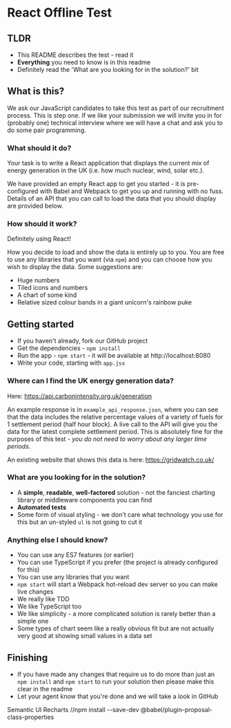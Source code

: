 # React Offline Test

## TLDR

* This README describes the test - read it
* **Everything** you need to know is in this readme
* Definitely read the 'What are you looking for in the solution?' bit

## What is this?

We ask our JavaScript candidates to take this test as part of our recruitment process. This is step one. If we like your submission we will invite you in for (probably one) technical interview where we will have a chat and ask you to do some pair programming. 

### What should it do?

Your task is to write a React application that displays the current mix of energy generation in the UK (i.e. how much nuclear, wind, solar etc.).

We have provided an empty React app to get you started - it is pre-configured with Babel and Webpack to get you up and running with no fuss. Details of an API that you can call to load the data that you should display are provided below. 

### How should it work?

Definitely using React! 

How you decide to load and show the data is entirely up to you. 
You are free to use any libraries that you want (via `npm`) and you can choose how you wish to display the data. Some suggestions are:

* Huge numbers
* Tiled icons and numbers
* A chart of some kind
* Relative sized colour bands in a giant unicorn's rainbow puke

## Getting started

* If you haven't already, fork our GitHub project
* Get the dependencies - `npm install`
* Run the app - `npm start` - it will be available at http://localhost:8080
* Write your code, starting with `app.jsx`

### Where can I find the UK energy generation data?

Here: https://api.carbonintensity.org.uk/generation

An example response is in `example_api_response.json`, where you can see that the data includes the relative percentage values of a variety of fuels
for 1 settlement period (half hour block). A live call to the API will give you the data for the latest complete settlement period. This is absolutely fine for the purposes of this test - *you do not need to worry about any larger time periods*.

An existing website that shows this data is here: https://gridwatch.co.uk/

### What are you looking for in the solution?

* A **simple**, **readable**, **well-factored** solution - not the fanciest charting library or middleware components you can find
* **Automated tests**
* Some form of visual styling - we don't care what technology you use for this but an un-styled `ul` is not going to cut it

### Anything else I should know?

* You can use any ES7 features (or earlier)
* You can use TypeScript if you prefer (the project is already configured for this)
* You can use any libraries that you want
* `npm start` will start a Webpack hot-reload dev server so you can make live changes
* We really like TDD
* We like TypeScript too
* We like simplicity - a more complicated solution is rarely better than a simple one
* Some types of chart seem like a really obvious fit but are not actually very good at showing small values in a data set 

## Finishing

* If you have made any changes that require us to do more than just an `npm install` and `npm start` to run your solution then please make this clear in the readme
* Let your agent know that you're done and we will take a look in GitHub

Semantic UI
Recharts
//npm install --save-dev @babel/plugin-proposal-class-properties



